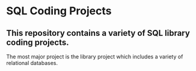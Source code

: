 # SQL Coding Projects
## This repository contains a variety of SQL library coding projects.

The most major project is the library project which includes a variety of relational databases.